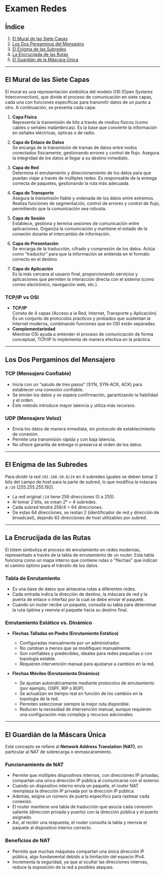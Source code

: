 # Examen Redes



## Índice

1. [El Mural de las Siete Capas](#el-mural-de-las-siete-capas)
2. [Los Dos Pergaminos del Mensajero](#los-dos-pregaminos-del-mensajero)
3. [El Enigma de las Subredes](#el-enigma-de-las-subredes)
4. [La Encrucijada de las Rutas](#la-encrucijada-de-las-rutas)
5. [El Guardián de la Máscara Única](#el-guardian-de-la-mascara-unica)

---

## El Mural de las Siete Capas

El mural es una representación simbólica del modelo OSI (Open Systems Interconnection), que divide el proceso de comunicación en siete capas, cada una con funciones específicas para transmitir datos de un punto a otro. A continuación, se presenta cada capa:

1. **Capa Física**  
   Representa la transmisión de bits a través de medios físicos (como cables o señales inalámbricas). Es la base que convierte la información en señales eléctricas, ópticas o de radio.

2. **Capa de Enlace de Datos**  
   Se encarga de la transmisión de tramas de datos entre nodos conectados físicamente, gestionando errores y control de flujo. Asegura la integridad de los datos al llegar a su destino inmediato.

3. **Capa de Red**  
   Determina el enrutamiento y direccionamiento de los datos para que puedan viajar a través de múltiples redes. Es responsable de la entrega correcta de paquetes, gestionando la ruta más adecuada.

4. **Capa de Transporte**  
   Asegura la transmisión fiable y ordenada de los datos entre extremos. Realiza funciones de segmentación, control de errores y control de flujo, permitiendo que la comunicación sea robusta.

5. **Capa de Sesión**  
   Establece, gestiona y termina sesiones de comunicación entre aplicaciones. Organiza la comunicación y mantiene el estado de la conexión durante el intercambio de información.

6. **Capa de Presentación**  
   Se encarga de la traducción, cifrado y compresión de los datos. Actúa como “traductor” para que la información se entienda en el formato correcto en el destino.

7. **Capa de Aplicación**  
   Es la más cercana al usuario final, proporcionando servicios y aplicaciones que permiten la interacción directa con el sistema (como correo electrónico, navegación web, etc.).

### TCP/IP vs OSI

- **TCP/IP**  
  Consta de 4 capas (Acceso a la Red, Internet, Transporte y Aplicación). Es un conjunto de protocolos prácticos y probados que sustentan la Internet moderna, combinando funciones que en OSI están separadas.
- **Complementariedad**  
  Mientras OSI ayuda a entender el proceso de comunicación de forma conceptual, TCP/IP lo implementa de manera efectiva en la práctica.

---

## Los Dos Pergaminos del Mensajero

### TCP (Mensajero Confiable)

- Inicia con un “saludo de tres pasos” (SYN, SYN-ACK, ACK) para establecer una conexión confiable.
- Se envían los datos y se espera confirmación, garantizando la fiabilidad y el orden.
- Este método introduce mayor latencia y utiliza más recursos.

### UDP (Mensajero Veloz)

- Envía los datos de manera inmediata, sin protocolo de establecimiento de conexión.
- Permite una transmisión rápida y con baja latencia.
- No ofrece garantía de entrega ni preserva el orden de los datos.

---

## El Enigma de las Subredes

Para dividir la red `192.168.50.0/24` en 4 subredes iguales se deben tomar 2 bits del campo de host para la parte de subred, lo que modifica la máscara a `/26` (255.255.255.192).

- La red original `/24` tiene 256 direcciones (0 a 255).
- Al tomar 2 bits, se crean 2² = 4 subredes.
- Cada subred tendrá 256/4 = 64 direcciones.
- De estas 64 direcciones, se restan 2 (identificador de red y dirección de broadcast), dejando 62 direcciones de host utilizables por subred.

---

## La Encrucijada de las Rutas

El tótem simboliza el proceso de enrutamiento en redes modernas, representado a través de la tabla de enrutamiento de un router. Esta tabla funciona como un mapa interno que contiene rutas o "flechas" que indican el camino óptimo para el tránsito de los datos.

### Tabla de Enrutamiento

- Es una base de datos que almacena rutas a diferentes redes.
- Cada entrada indica la dirección de destino, la máscara de red y la puerta de enlace o interfaz por la cual se debe enviar el paquete.
- Cuando un router recibe un paquete, consulta su tabla para determinar la ruta óptima y reenvía el paquete hacia su destino final.

### Enrutamiento Estático vs. Dinámico

- **Flechas Talladas en Piedra (Enrutamiento Estático)**  
  - Configuradas manualmente por un administrador.
  - No cambian a menos que se modifiquen manualmente.
  - Son confiables y predecibles, ideales para redes pequeñas o con topología estable.
  - Requieren intervención manual para ajustarse a cambios en la red.

- **Flechas Móviles (Enrutamiento Dinámico)**  
  - Se ajustan automáticamente mediante protocolos de enrutamiento (por ejemplo, OSPF, RIP o BGP).
  - Se actualizan en tiempo real en función de los cambios en la topología de la red.
  - Permiten seleccionar siempre la mejor ruta disponible.
  - Reducen la necesidad de intervención manual, aunque requieren una configuración más compleja y recursos adicionales.

---

## El Guardián de la Máscara Única

Este concepto se refiere al **Network Address Translation (NAT)**, en particular al NAT de sobrecarga o enmascaramiento.

### Funcionamiento de NAT

- Permite que múltiples dispositivos internos, con direcciones IP privadas, compartan una única dirección IP pública al comunicarse con el exterior.
- Cuando un dispositivo interno envía un paquete, el router NAT reemplaza la dirección IP privada por la dirección IP pública.
- Además, asigna un número de puerto específico para rastrear cada conexión.
- El router mantiene una tabla de traducción que asocia cada conexión saliente (dirección privada y puerto) con la dirección pública y el puerto asignado.
- Así, al recibir una respuesta, el router consulta la tabla y reenvía el paquete al dispositivo interno correcto.

### Beneficios de NAT

- Permite que muchas máquinas compartan una única dirección IP pública, algo fundamental debido a la limitación del espacio IPv4.
- Incrementa la seguridad, ya que al ocultar las direcciones internas, reduce la exposición de la red a posibles ataques.
